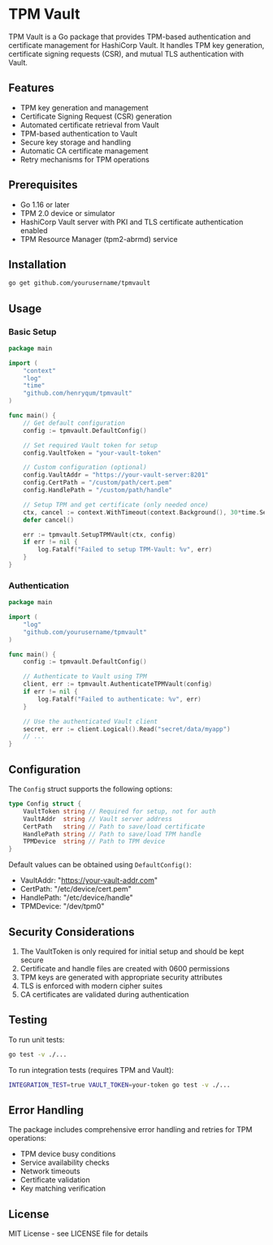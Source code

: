 # TPM Vault

TPM Vault is a Go package that provides TPM-based authentication and certificate management for HashiCorp Vault. It handles TPM key generation, certificate signing requests (CSR), and mutual TLS authentication with Vault.

## Features

- TPM key generation and management
- Certificate Signing Request (CSR) generation
- Automated certificate retrieval from Vault
- TPM-based authentication to Vault
- Secure key storage and handling
- Automatic CA certificate management
- Retry mechanisms for TPM operations

## Prerequisites

- Go 1.16 or later
- TPM 2.0 device or simulator
- HashiCorp Vault server with PKI and TLS certificate authentication enabled
- TPM Resource Manager (tpm2-abrmd) service

## Installation

```bash
go get github.com/yourusername/tpmvault
```

## Usage

### Basic Setup

```go
package main

import (
    "context"
    "log"
    "time"
    "github.com/henryqum/tpmvault"
)

func main() {
    // Get default configuration
    config := tpmvault.DefaultConfig()

    // Set required Vault token for setup
    config.VaultToken = "your-vault-token"

    // Custom configuration (optional)
    config.VaultAddr = "https://your-vault-server:8201"
    config.CertPath = "/custom/path/cert.pem"
    config.HandlePath = "/custom/path/handle"

    // Setup TPM and get certificate (only needed once)
    ctx, cancel := context.WithTimeout(context.Background(), 30*time.Second)
    defer cancel()

    err := tpmvault.SetupTPMVault(ctx, config)
    if err != nil {
        log.Fatalf("Failed to setup TPM-Vault: %v", err)
    }
}
```

### Authentication

```go
package main

import (
    "log"
    "github.com/yourusername/tpmvault"
)

func main() {
    config := tpmvault.DefaultConfig()

    // Authenticate to Vault using TPM
    client, err := tpmvault.AuthenticateTPMVault(config)
    if err != nil {
        log.Fatalf("Failed to authenticate: %v", err)
    }

    // Use the authenticated Vault client
    secret, err := client.Logical().Read("secret/data/myapp")
    // ...
}
```

## Configuration

The `Config` struct supports the following options:

```go
type Config struct {
    VaultToken string // Required for setup, not for auth
    VaultAddr  string // Vault server address
    CertPath   string // Path to save/load certificate
    HandlePath string // Path to save/load TPM handle
    TPMDevice  string // Path to TPM device
}
```

Default values can be obtained using `DefaultConfig()`:

- VaultAddr: "https://your-vault-addr.com"
- CertPath: "/etc/device/cert.pem"
- HandlePath: "/etc/device/handle"
- TPMDevice: "/dev/tpm0"

## Security Considerations

1. The VaultToken is only required for initial setup and should be kept secure
2. Certificate and handle files are created with 0600 permissions
3. TPM keys are generated with appropriate security attributes
4. TLS is enforced with modern cipher suites
5. CA certificates are validated during authentication

## Testing

To run unit tests:

```bash
go test -v ./...
```

To run integration tests (requires TPM and Vault):

```bash
INTEGRATION_TEST=true VAULT_TOKEN=your-token go test -v ./...
```

## Error Handling

The package includes comprehensive error handling and retries for TPM operations:

- TPM device busy conditions
- Service availability checks
- Network timeouts
- Certificate validation
- Key matching verification

## License

MIT License - see LICENSE file for details
